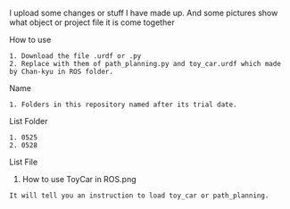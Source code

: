 I upload some changes or stuff I have made up.
And some pictures show what object or project file it is come together 

How to use

    1. Download the file .urdf or .py
    2. Replace with them of path_planning.py and toy_car.urdf which made by Chan-kyu in ROS folder.

Name 

    1. Folders in this repository named after its trial date.
  
List Folder 

    1. 0525
    2. 0528

List File 

  1. How to use ToyCar in ROS.png 
  
    It will tell you an instruction to load toy_car or path_planning.
